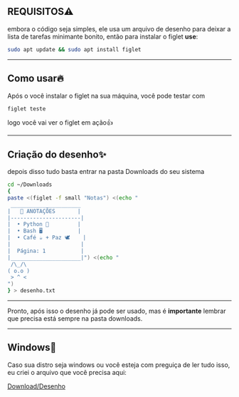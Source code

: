 ## REQUISITOS⚠️
embora o código seja simples, ele usa um arquivo de desenho para
deixar a lista de tarefas minimante bonito, então para instalar o figlet
**use**:
```bash
sudo apt update && sudo apt install figlet
```
---
## Como usar🔥
Após o você instalar o figlet na sua máquina, você pode testar com
```bash
figlet teste
```
logo você vai ver o figlet em ação👍

---
## Criação do desenho✨
depois disso tudo basta entrar na pasta Downloads do seu sistema
```bash
cd ~/Downloads
{
paste <(figlet -f small "Notas") <(echo "
 ______________________
|   📒 ANOTAÇÕES       |
|----------------------|
|  • Python 🐍         |
|  • Bash 🖥️           |
|  • Café ☕ + Paz 🕊️    |
|                      |
|  Página: 1           |
|______________________|") <(echo "
 /\_/\  
( o.o ) 
 > ^ < 
")
} > desenho.txt
```
---
Pronto, após isso o desenho já pode ser usado, mas é **importante**
lembrar que precisa está sempre na pasta downloads.

---
## Windows👀
Caso sua distro seja windows ou você esteja com preguiça de ler tudo
isso, eu criei o arquivo que você precisa aqui:

[Download/Desenho](https://github.com/TheRake066/lista-de-tarefa.py/releases/download/Arquivo/desenho.txt)
